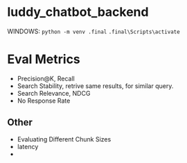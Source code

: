 # luddy_chatbot_backend

WINDOWS:
`python -m venv .final`
`.final\Scripts\activate`


# Eval Metrics
- Precision@K, Recall
- Search Stability, retrive same results, for similar query.
- Search Relevance, NDCG
- No Response Rate

## Other
- Evaluating Different Chunk Sizes
- latency
- 
